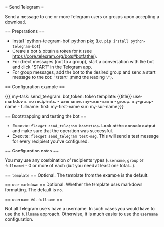 = Send Telegram =

Send a message to one or more Telegram users or groups upon accepting a download.


== Preparations ==

* Install 'python-telegram-bot' python pkg (i.e. `pip install python-telegram-bot`)
* Create a bot & obtain a token for it (see https://core.telegram.org/bots#botfather).
* For direct messages (not to a group), start a conversation with the bot and click "START" in the Telegram app.
* For group messages, add the bot to the desired group and send a start message to the bot: "/start" (mind the
  leading '/').


== Configuration example ==

{{{
my-task:
  send_telegram:
    bot_token: token
    template: {{title}}
    use-markdown: no
    recipients:
      - username: my-user-name
      - group: my-group-name
      - fullname:
          first: my-first-name
          sur: my-sur-name
}}}


== Bootstrapping and testing the bot ==

* Execute: `flexget send_telegram bootstrap`.
  Look at the console output and make sure that the operation was successful.
* Execute: `flexget send_telegram test-msg`.
  This will send a test message for every recipient you've configured.


== Configuration notes ==

You may use any combination of recipients types (`username`, `group` or `fullname`) - 0 or more of each (but you
need at least one total...).


== `template` ==
Optional. The template from the example is the default.

== `use-markdown` ==
Optional. Whether the template uses markdown formatting. The default is `no`.

== `username` vs. `fullname` ==

Not all Telegram users have a username. In such cases you would have to use the `fullname` approach. Otherwise, it
is much easier to use the `username` configuration.
